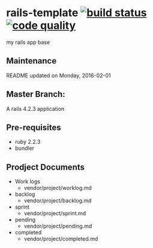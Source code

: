 rails-template [![build status][code climate image]][code climate] [![code quality][test coverage image]][test coverage]
==============

my rails app base

## Maintenance
  README updated on Monday, 2016-02-01

## Master Branch:
  A rails 4.2.3 application

## Pre-requisites
  * ruby 2.2.3
  * bundler

## Prodject Documents
  * Work logs
    * vendor/project/worklog.md
  * backlog
    * vendor/project/backlog.md
  * sprint
    * vendor/project/sprint.md
  * pending
    * vendor/project/pending.md
  * completed
    * vendor/project/completed.md

<!-- links -->
[code climate]: https://codeclimate.com/github/richardjoo/rails-template "build status"
[test coverage]: https://codeclimate.com/github/richardjoo/rails-template "code quality"

<!-- images -->
[code climate image]: https://codeclimate.com/github/richardjoo/rails-template/badges/gpa.svg
[test coverage image]: https://codeclimate.com/github/richardjoo/rails-template/badges/coverage.svg